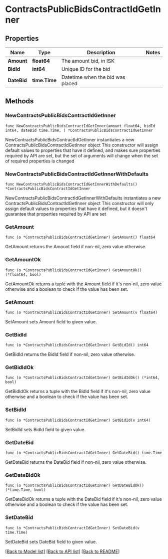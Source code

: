 # ContractsPublicBidsContractIdGetInner

## Properties

Name | Type | Description | Notes
------------ | ------------- | ------------- | -------------
**Amount** | **float64** | The amount bid, in ISK | 
**BidId** | **int64** | Unique ID for the bid | 
**DateBid** | **time.Time** | Datetime when the bid was placed | 

## Methods

### NewContractsPublicBidsContractIdGetInner

`func NewContractsPublicBidsContractIdGetInner(amount float64, bidId int64, dateBid time.Time, ) *ContractsPublicBidsContractIdGetInner`

NewContractsPublicBidsContractIdGetInner instantiates a new ContractsPublicBidsContractIdGetInner object
This constructor will assign default values to properties that have it defined,
and makes sure properties required by API are set, but the set of arguments
will change when the set of required properties is changed

### NewContractsPublicBidsContractIdGetInnerWithDefaults

`func NewContractsPublicBidsContractIdGetInnerWithDefaults() *ContractsPublicBidsContractIdGetInner`

NewContractsPublicBidsContractIdGetInnerWithDefaults instantiates a new ContractsPublicBidsContractIdGetInner object
This constructor will only assign default values to properties that have it defined,
but it doesn't guarantee that properties required by API are set

### GetAmount

`func (o *ContractsPublicBidsContractIdGetInner) GetAmount() float64`

GetAmount returns the Amount field if non-nil, zero value otherwise.

### GetAmountOk

`func (o *ContractsPublicBidsContractIdGetInner) GetAmountOk() (*float64, bool)`

GetAmountOk returns a tuple with the Amount field if it's non-nil, zero value otherwise
and a boolean to check if the value has been set.

### SetAmount

`func (o *ContractsPublicBidsContractIdGetInner) SetAmount(v float64)`

SetAmount sets Amount field to given value.


### GetBidId

`func (o *ContractsPublicBidsContractIdGetInner) GetBidId() int64`

GetBidId returns the BidId field if non-nil, zero value otherwise.

### GetBidIdOk

`func (o *ContractsPublicBidsContractIdGetInner) GetBidIdOk() (*int64, bool)`

GetBidIdOk returns a tuple with the BidId field if it's non-nil, zero value otherwise
and a boolean to check if the value has been set.

### SetBidId

`func (o *ContractsPublicBidsContractIdGetInner) SetBidId(v int64)`

SetBidId sets BidId field to given value.


### GetDateBid

`func (o *ContractsPublicBidsContractIdGetInner) GetDateBid() time.Time`

GetDateBid returns the DateBid field if non-nil, zero value otherwise.

### GetDateBidOk

`func (o *ContractsPublicBidsContractIdGetInner) GetDateBidOk() (*time.Time, bool)`

GetDateBidOk returns a tuple with the DateBid field if it's non-nil, zero value otherwise
and a boolean to check if the value has been set.

### SetDateBid

`func (o *ContractsPublicBidsContractIdGetInner) SetDateBid(v time.Time)`

SetDateBid sets DateBid field to given value.



[[Back to Model list]](../README.md#documentation-for-models) [[Back to API list]](../README.md#documentation-for-api-endpoints) [[Back to README]](../README.md)


